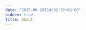 ```yaml
---
date: "2015-06-20T14:02:37+02:00"
hidden: true
title: About
---
```


<!--
Welcome to my website! This is where I showcase ideas that have inspired me on my data science journey. 

I originally earned my B.S. in Mechanical Engineering from Texas A&M University. Several years later, I discovered the wonderful open-source world of&nbsp;R. Together, my industry persective and passion for data science have charted an exciting path - one that I hope to chronicle here.

[Twitter](https://www.twitter.com/sccmckenzie) | [Github](https://www.github.com/sccmckenzie) | [LinkedIn](https://www.linkedin.com/in/scott-mckenzie-9b877294/) |
[email](sccmckenzie@gmail.com)

***

I am currently an engineer in the semiconductor industry. My job is geared toward helping my team better monitor and understand the behavior of our manufacturing equipment.

This entails:

* Building & testing new Shiny applications that interface with in-house API & AWS S3.

* Constructing data pipelines that efficiently distill millions of rows into concise summaries - mostly in R.

* Applying statistical learning techniques to inline quality data to help characterize equipment performance. This in turn helps us better target which portions of equipment require maintenance.

***

<table style = "font-size: 16px; margin: 0">
<tr>
<td style = "position: relative; vertical-align: middle; background: #fff; border-top: none">
In my spare time, I enjoy planning long road-trips to the mountains. I am also an avid cellist in the <a href="http://austincivicorchestra.org/">Austin Civic Orchestra</a>.
</td>
<td style = "width: 40%; background: #fff; border-top: none">
<img src = "/cello.png">
</td>
</tr>
</table>

![](/blue-lakes.png)

-->
